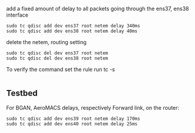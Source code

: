 add a fixed amount of delay to all packets going through the ens37, ens38 interface
```
sudo tc qdisc add dev ens37 root netem delay 340ms
sudo tc qdisc add dev ens38 root netem delay 40ms
```
delete the netem, routing setting
```
sudo tc qdisc del dev ens37 root netem
sudo tc qdisc del dev ens38 root netem
```
To verify the command set the rule run tc -s
```

```
## Testbed
For BGAN, AeroMACS delays, respectively
Forward link, on the router:
```
sudo tc qdisc add dev ens39 root netem delay 170ms
sudo tc qdisc add dev ens40 root netem delay 25ms
```
